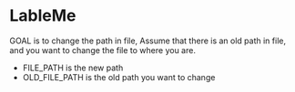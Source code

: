 # LableMe
GOAL is to change the path in file, 
Assume that there is an old path in file, and you want to change the file to where you are. 
- FILE_PATH is the new path 
- OLD_FILE_PATH is the old path you want to change

